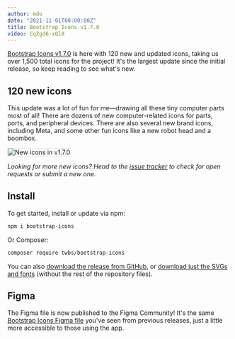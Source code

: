 ```yaml
---
author: mdo
date: "2021-11-01T00:00:00Z"
title: Bootstrap Icons v1.7.0
video: CqZgd6-xQl8
---
```


[Bootstrap Icons v1.7.0](https://icons.getbootstrap.com) is here with 120 new and updated icons, taking us over 1,500 total icons for the project! It's the largest update since the initial release, so keep reading to see what's new.

## 120 new icons

This update was a lot of fun for me—drawing all these tiny computer parts most of all! There are dozens of new computer-related icons for parts, ports, and peripheral devices. There are also several new brand icons, including Meta, and some other fun icons like a new robot head and a boombox.

<img src="/assets/img/2021/11/icons-v170.png" alt="New icons in v1.7.0" style="border: 1px solid rgba(0,0,0,.15);">

*Looking for more new icons? Head to the [issue tracker](https://github.com/twbs/icons/issues) to check for open requests or submit a new one.*

## Install

To get started, install or update via npm:

```sh
npm i bootstrap-icons
```

Or Composer:

```sh
composer require twbs/bootstrap-icons
```

You can also [download the release from GitHub](https://github.com/twbs/icons/releases/tag/v1.7.0), or [download just the SVGs and fonts](https://github.com/twbs/icons/releases/download/v1.7.0/bootstrap-icons-1.7.0.zip) (without the rest of the repository files).

## Figma

The Figma file is now published to the Figma Community! It's the same [Bootstrap Icons Figma file](https://www.figma.com/file/cKgRyErzl4pR1WN4NcB5lv/Bootstrap-Icons) you've seen from previous releases, just a little more accessible to those using the app.
